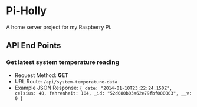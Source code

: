 Pi-Holly
========

A home server project for my Raspberry Pi.

## API End Points

### Get latest system temperature reading
* Request Method: **GET**
* URL Route: 
    `/api/system-temperature-data`
* Example JSON Response: 
    `{
date: "2014-01-10T23:22:24.150Z",
celsius: 40,
fahrenheit: 104,
_id: "52d080b03a62e79fbf000003",
__v: 0
}`
